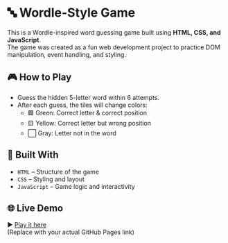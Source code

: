 # 🔤 Wordle-Style Game

This is a Wordle-inspired word guessing game built using **HTML, CSS, and JavaScript**.  
The game was created as a fun web development project to practice DOM manipulation, event handling, and styling.

## 🎮 How to Play

- Guess the hidden 5-letter word within 6 attempts.
- After each guess, the tiles will change colors:
  - 🟩 Green: Correct letter & correct position
  - 🟨 Yellow: Correct letter but wrong position
  - ⬜ Gray: Letter not in the word

## 🧰 Built With

- `HTML` – Structure of the game
- `CSS` – Styling and layout
- `JavaScript` – Game logic and interactivity

## 🌐 Live Demo


▶️ [Play it here](https://khushicomp.github.io/Wordlegame/)  
(Replace with your actual GitHub Pages link)

